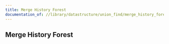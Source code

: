 ```yaml
---
title: Merge History Forest
documentation_of: //library/datastructure/union_find/merge_history_forest.hpp
---
```

## Merge History Forest